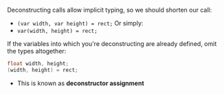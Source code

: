 Deconstructing calls allow implicit typing, so we should shorten our call:
- `(var width, var height) = rect;`
Or simply:
- `var(width, height) = rect;`

If the variables into which you're deconstructing are already defined, omit the types altogether:
```C#
float width, height;
(width, height) = rect;
```
- This is known as **deconstructor assignment**
